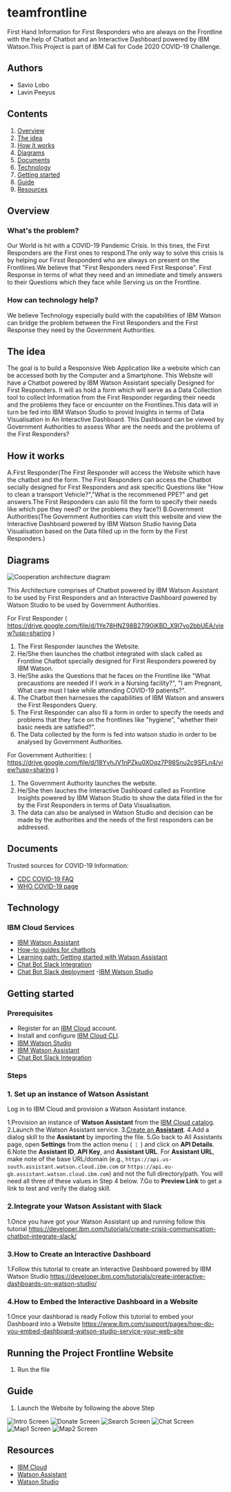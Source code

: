 # teamfrontline
First Hand Information for First Responders who are always on the Frontline with the help of Chatbot and an Interactive Dashboard powered by IBM Watson.This Project is part of IBM Call for Code 2020 COVID-19 Challenge.

## Authors

- Savio Lobo
- Lavin Peeyus

## Contents

1. [Overview](#overview)
2. [The idea](#the-idea)
3. [How it works](#how-it-works)
4. [Diagrams](#diagrams)
5. [Documents](#documents)
6. [Technology](#technology)
7. [Getting started](#getting-started)
8. [Guide](#Guide)
9. [Resources](#resources)



## Overview

### What's the problem?

Our World is hit with a COVID-19 Pandemic Crisis. In this tines, the First Responders are the First ones to respond.The only way to solve this crisis is by helping our Firsst Responderd who are always on present on the Frontlines.We believe that "First Responders need First Response". First Response in terms of what they need and an immediate and timely answers to their Questions which they face while Serving us on the Frontline. 

### How can technology help?

We believe Technology especially build with the capabilities of IBM Watson can bridge the problem between the First Responders and the First Response they need by the Government Authorities.

## The idea

The goal is to build a Responsive Web Application like a website which can be accessed both by the Computer and a Smartphone. This Website will have a Chatbot powered by IBM Watson Assistant specially Designed for First Responders. It will as hold a form which will serve as a Data Collection tool to collect Information from the First Responder regarding their needs and the problems they face or encounter on the Frontlines.This data will in turn be fed into IBM Watson Studio to provid Insights in terms of Data Visualisation in An Interactive Dashboard. This Dashboard can be viewed by Government Authorities to assess Whar are the needs and the problems of the First Responders?

## How it works

A.First Responder(The First Responder will access the Website which have the chatbot and the form. The First Responders can access the Chatbot secially designed for First Responders and ask specific Questions like "How to clean a transport Vehicle?","What is the recommened PPE?" and get answers.The First Responders can aslo fill the form to specify their needs like which ppe they need? or the problems they face?)
B.Government Authorities(The Government Authorities can visitt this website and view the Interactive Dashboard powered by IBM Watson Studio having Data Visualisation based on the Data filled up in the form by the First Responders.)

## Diagrams

![Cooperation architecture diagram](/images/architecture-diagram.png)

This Architecture comprises of Chatbot powered by IBM Watson Assistant to be used by First Responders and an Interactive Dashboard powered by Watson Studio to be used by Government Authorities.  

For First Responder ( https://drive.google.com/file/d/1Ye78HNZ98B27I90jKBD_X9I7vo2bbUEA/view?usp=sharing )
1. The First Responder launches the Website.
2. He/She then launches the chatbot integrated with slack called as Frontline Chatbot specially designed for First Responders powered by IBM Watson.
3. He/She asks the Questions that he faces on the Frontline like "What precaustions are needed if I work in a Nursing facility?", "I am Pregnant, What care must I take while attending COVID-19 patients?".
4. The Chatbot then harnesses the capabilities of IBM Watson and answers the First Responders Query.
5. The First Responder can also fil a form in order to specify the needs and problems that they face on the frontlines like "hygiene", "whether their basic needs are satisfied?".
6. The Data collected by the form is fed into watson studio in order to be analysed by Government Authorities.

For Government Authorities: ( https://drive.google.com/file/d/18YvhJV1nPZku0XOqz7P98Snu2c9SFLn4/view?usp=sharing )
1. The Government Authority launches the website.
2. He/She then lauches the Interactive Dashboard called as Frontline Insights powered by IBM Watson Studio to show the data filled in the for by the First Responders in terms of Data Visualisation.
3. The data can also be analysed in Watson Studio and decision can be made by the authorities and the needs of the first responders can be addressed.

## Documents

Trusted sources for COVID-19 Information:
- [CDC COVID-19 FAQ](https://www.cdc.gov/coronavirus/2019-ncov/faq.html)
- [WHO COVID-19 page](https://www.who.int/health-topics/coronavirus)


## Technology

### IBM Cloud Services

- [IBM Watson Assistant](https://www.ibm.com/cloud/watson-assistant/)
- [How-to guides for chatbots](https://www.ibm.com/watson/how-to-build-a-chatbot)
- [Learning path: Getting started with Watson Assistant](https://developer.ibm.com/series/learning-path-watson-assistant/)
- [Chat Bot Slack Integration](https://developer.ibm.com/technologies/artificial-intelligence/videos/integrating-watson-assistant-with-slack-using-built-in-integrations/#)
- [Chat Bot Slack deployment](https://cloud.ibm.com/docs/assistant?topic=assistant-deploy-slack)
-[IBM Watson Studio](https://cloud.ibm.com/catalog/services/watson-studio)


## Getting started

### Prerequisites

- Register for an [IBM Cloud](https://www.ibm.com/account/reg/us-en/signup?formid=urx-42793&eventid=cfc-2020?cm_mmc=OSocial_Blog-_-Audience+Developer_Developer+Conversation-_-WW_WW-_-cfc-2020-ghub-starterkit-cooperation_ov75914&cm_mmca1=000039JL&cm_mmca2=10008917) account.
- Install and configure [IBM Cloud CLI](https://cloud.ibm.com/docs/cli?topic=cloud-cli-getting-started#overview).
- [IBM Watson Studio](https://cloud.ibm.com/catalog/services/watson-studio)
- [IBM Watson Assistant](https://www.ibm.com/cloud/watson-assistant/)
- [Chat Bot Slack Integration](https://developer.ibm.com/technologies/artificial-intelligence/videos/integrating-watson-assistant-with-slack-using-built-in-integrations/#)

### Steps

### 1. Set up an instance of Watson Assistant

Log in to IBM Cloud and provision a Watson Assistant instance.

1.Provision an instance of **Watson Assistant** from the [IBM Cloud catalog](https://cloud.ibm.com/catalog/services/watson-assistant).
2.Launch the Watson Assistant service.
3.[Create an **Assistant**](https://cloud.ibm.com/docs/assistant?topic=assistant-assistant-add).
4.Add a dialog skill to the **Assistant** by importing the  file.
5.Go back to All Assistants page, open **Settings** from the action menu ( **`⋮`** ) and click on **API Details**.
6.Note the **Assistant ID**, **API Key**, and **Assistant URL**. For **Assistant URL**, make note of the base URL/domain (e.g., `https://api.us-south.assistant.watson.cloud.ibm.com` or `https://api.eu-gb.assistant.watson.cloud.ibm.com`) and not the full directory/path. You will need all three of these values in Step 4 below.
7.Go to **Preview Link** to get a link to test and verify the dialog skill.

### 2.Integrate your Watson Assistant with Slack

1.Once you have got your Watson Assistant up and running follow this tutorial https://developer.ibm.com/tutorials/create-crisis-communication-chatbot-integrate-slack/

### 3.How to Create an Interactive Dashboard

1.Follow this tutorial to create an Interactive Dashboard powered by IBM Watson Studio https://developer.ibm.com/tutorials/create-interactive-dashboards-on-watson-studio/

### 4.How to Embed the Interactive Dashboard in a Website

1.Once your dashborad is ready Follow this tutorial to embed your Dashboard into a Website https://www.ibm.com/support/pages/how-do-you-embed-dashboard-watson-studio-service-your-web-site
 
## Running the Project Frontline Website

1. Run the file 

## Guide

1. Launch the Website by following the above Step









![Intro Screen](/images/0-screen-home.png)
![Donate Screen](/images/1-screen-donate.png)
![Search Screen](/images/2-screen-search.png)
![Chat Screen](/images/5-screen-chat.png)
![Map1 Screen](/images/3-screen-map.png)
![Map2 Screen](/images/4-screen-map.png)

## Resources

- [IBM Cloud](https://www.ibm.com/cloud)
- [Watson Assistant](https://cloud.ibm.com/docs/assistant?topic=assistant-getting-started)
- [Watson Studio](https://cloud.ibm.com/catalog/services/watson-studio)


